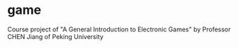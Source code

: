 # game
Course project of "A General Introduction to Electronic Games" by Professor CHEN Jiang of Peking University
